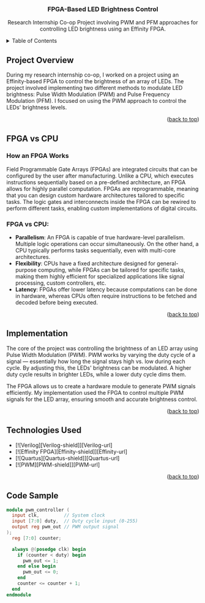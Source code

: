 <a name="readme-top"></a>

<!-- PROJECT LOGO -->
<div align="center">
  <h3 align="center">FPGA-Based LED Brightness Control</h3>
  <p align="center">
    Research Internship Co-op Project involving PWM and PFM approaches for controlling LED brightness using an Effinity FPGA.
  </p>
</div>

<!-- TABLE OF CONTENTS -->
<details>
  <summary>Table of Contents</summary>
  <ol>
    <li><a href="#project-overview">Project Overview</a></li>
    <li><a href="#fpga-vs-cpu">FPGA vs CPU</a></li>
    <li><a href="#implementation">Implementation</a></li>
    <li><a href="#technologies-used">Technologies Used</a></li>
    <li><a href="#code-sample">Code Sample</a></li>
    <li><a href="#acknowledgements">Acknowledgements</a></li>
    <li><a href="#contact">Contact</a></li>
  </ol>
</details>

<!-- PROJECT OVERVIEW -->
## Project Overview
<a name="project-overview"></a>

During my research internship co-op, I worked on a project using an Effinity-based FPGA to control the brightness of an array of LEDs. The project involved implementing two different methods to modulate LED brightness: Pulse Width Modulation (PWM) and Pulse Frequency Modulation (PFM). I focused on using the PWM approach to control the LEDs' brightness levels.

<p align="right">(<a href="#readme-top">back to top</a>)</p>

<!-- FPGA vs CPU -->
## FPGA vs CPU
<a name="fpga-vs-cpu"></a>

### How an FPGA Works
Field Programmable Gate Arrays (FPGAs) are integrated circuits that can be configured by the user after manufacturing. Unlike a CPU, which executes instructions sequentially based on a pre-defined architecture, an FPGA allows for highly parallel computation. FPGAs are reprogrammable, meaning that you can design custom hardware architectures tailored to specific tasks. The logic gates and interconnects inside the FPGA can be rewired to perform different tasks, enabling custom implementations of digital circuits.

### FPGA vs CPU:
- **Parallelism**: An FPGA is capable of true hardware-level parallelism. Multiple logic operations can occur simultaneously. On the other hand, a CPU typically performs tasks sequentially, even with multi-core architectures.
- **Flexibility**: CPUs have a fixed architecture designed for general-purpose computing, while FPGAs can be tailored for specific tasks, making them highly efficient for specialized applications like signal processing, custom controllers, etc.
- **Latency**: FPGAs offer lower latency because computations can be done in hardware, whereas CPUs often require instructions to be fetched and decoded before being executed.

<p align="right">(<a href="#readme-top">back to top</a>)</p>

<!-- IMPLEMENTATION -->
## Implementation
<a name="implementation"></a>

The core of the project was controlling the brightness of an LED array using Pulse Width Modulation (PWM). PWM works by varying the duty cycle of a signal — essentially how long the signal stays high vs. low during each cycle. By adjusting this, the LEDs' brightness can be modulated. A higher duty cycle results in brighter LEDs, while a lower duty cycle dims them.

The FPGA allows us to create a hardware module to generate PWM signals efficiently. My implementation used the FPGA to control multiple PWM signals for the LED array, ensuring smooth and accurate brightness control.

<p align="right">(<a href="#readme-top">back to top</a>)</p>

<!-- TECHNOLOGIES USED -->
## Technologies Used
<a name="technologies-used"></a>

* [![Verilog][Verilog-shield]][Verilog-url]
* [![Effinity FPGA][Effinity-shield]][Effinity-url]
* [![Quartus][Quartus-shield]][Quartus-url]
* [![PWM][PWM-shield]][PWM-url]

<p align="right">(<a href="#readme-top">back to top</a>)</p>

<!-- CODE SAMPLE -->
## Code Sample
<a name="code-sample"></a>

```verilog
module pwm_controller (
  input clk,         // System clock
  input [7:0] duty,  // Duty cycle input (0-255)
  output reg pwm_out // PWM output signal
);
  reg [7:0] counter;

  always @(posedge clk) begin
    if (counter < duty) begin
      pwm_out <= 1;
    end else begin
      pwm_out <= 0;
    end
    counter <= counter + 1;
  end
endmodule
